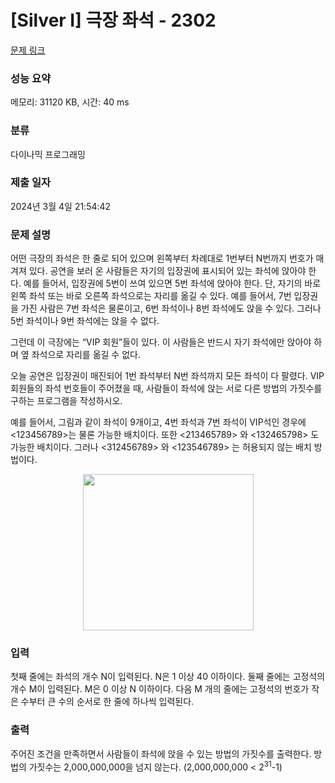 # [Silver I] 극장 좌석 - 2302 

[문제 링크](https://www.acmicpc.net/problem/2302) 

### 성능 요약

메모리: 31120 KB, 시간: 40 ms

### 분류

다이나믹 프로그래밍

### 제출 일자

2024년 3월 4일 21:54:42

### 문제 설명

<p>어떤 극장의 좌석은 한 줄로 되어 있으며 왼쪽부터 차례대로 1번부터 N번까지 번호가 매겨져 있다. 공연을 보러 온 사람들은 자기의 입장권에 표시되어 있는 좌석에 앉아야 한다. 예를 들어서, 입장권에 5번이 쓰여 있으면 5번 좌석에 앉아야 한다. 단, 자기의 바로 왼쪽 좌석 또는 바로 오른쪽 좌석으로는 자리를 옮길 수 있다. 예를 들어서, 7번 입장권을 가진 사람은 7번 좌석은 물론이고, 6번 좌석이나 8번 좌석에도 앉을 수 있다. 그러나 5번 좌석이나 9번 좌석에는 앉을 수 없다.</p>

<p>그런데 이 극장에는 “VIP 회원”들이 있다. 이 사람들은 반드시 자기 좌석에만 앉아야 하며 옆 좌석으로 자리를 옮길 수 없다.</p>

<p>오늘 공연은 입장권이 매진되어 1번 좌석부터 N번 좌석까지 모든 좌석이 다 팔렸다. VIP 회원들의 좌석 번호들이 주어졌을 때, 사람들이 좌석에 앉는 서로 다른 방법의 가짓수를 구하는 프로그램을 작성하시오.</p>

<p>예를 들어서, 그림과 같이 좌석이 9개이고, 4번 좌석과 7번 좌석이 VIP석인 경우에 <123456789>는 물론 가능한 배치이다. 또한 <213465789> 와 <132465798> 도 가능한 배치이다. 그러나 <312456789> 와 <123546789> 는 허용되지 않는 배치 방법이다.</p>

<p style="text-align: center;"><img alt="" src="https://upload.acmicpc.net/80caa675-30d4-44ec-8100-01f8eac2a3e3/-/preview/" style="width: 273px; height: 250px;"></p>

### 입력 

 <p>첫째 줄에는 좌석의 개수 N이 입력된다. N은 1 이상 40 이하이다. 둘째 줄에는 고정석의 개수 M이 입력된다. M은 0 이상 N 이하이다. 다음 M 개의 줄에는 고정석의 번호가 작은 수부터 큰 수의 순서로 한 줄에 하나씩 입력된다.</p>

### 출력 

 <p>주어진 조건을 만족하면서 사람들이 좌석에 앉을 수 있는 방법의 가짓수를 출력한다. 방법의 가짓수는 2,000,000,000을 넘지 않는다. (2,000,000,000 < 2<sup>31</sup>-1)</p>

